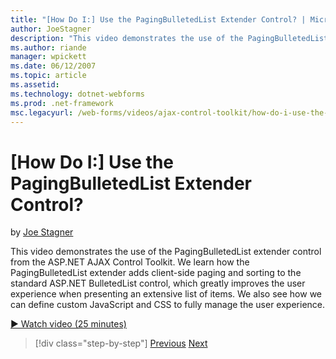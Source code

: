 ```yaml
---
title: "[How Do I:] Use the PagingBulletedList Extender Control? | Microsoft Docs"
author: JoeStagner
description: "This video demonstrates the use of the PagingBulletedList extender control from the ASP.NET AJAX Control Toolkit. We learn how the PagingBulletedList extende..."
ms.author: riande
manager: wpickett
ms.date: 06/12/2007
ms.topic: article
ms.assetid: 
ms.technology: dotnet-webforms
ms.prod: .net-framework
msc.legacyurl: /web-forms/videos/ajax-control-toolkit/how-do-i-use-the-pagingbulletedlist-extender-control
---
```

[How Do I:] Use the PagingBulletedList Extender Control?
====================
by [Joe Stagner](https://github.com/JoeStagner)

This video demonstrates the use of the PagingBulletedList extender control from the ASP.NET AJAX Control Toolkit. We learn how the PagingBulletedList extender adds client-side paging and sorting to the standard ASP.NET BulletedList control, which greatly improves the user experience when presenting an extensive list of items. We also see how we can define custom JavaScript and CSS to fully manage the user experience.

[&#9654; Watch video (25 minutes)](https://channel9.msdn.com/Blogs/ASP-NET-Site-Videos/how-do-i-use-the-pagingbulletedlist-extender-control)

>[!div class="step-by-step"]
[Previous](how-do-i-use-the-aspnet-ajax-listsearch-extender.md)
[Next](how-do-i-use-the-numericupdown-extender-control.md)